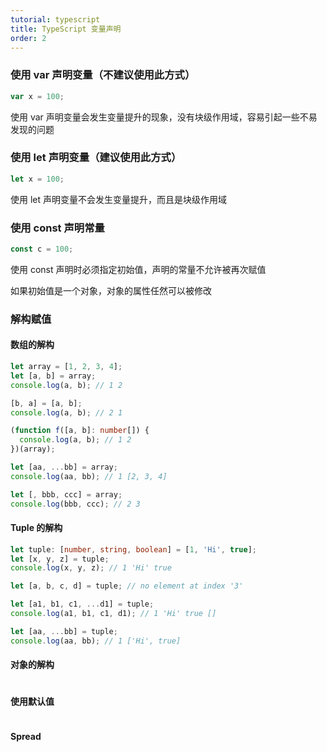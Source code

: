 ```yaml
---
tutorial: typescript
title: TypeScript 变量声明
order: 2
---
```


### 使用 var 声明变量（不建议使用此方式）

```typescript
var x = 100;
```

使用 var 声明变量会发生变量提升的现象，没有块级作用域，容易引起一些不易发现的问题

### 使用 let 声明变量（建议使用此方式）

```typescript
let x = 100;
```

使用 let 声明变量不会发生变量提升，而且是块级作用域

### 使用 const 声明常量

```typescript
const c = 100;
```

使用 const 声明时必须指定初始值，声明的常量不允许被再次赋值

如果初始值是一个对象，对象的属性任然可以被修改

### 解构赋值

#### 数组的解构

```typescript
let array = [1, 2, 3, 4];
let [a, b] = array;
console.log(a, b); // 1 2

[b, a] = [a, b];
console.log(a, b); // 2 1

(function f([a, b]: number[]) {
  console.log(a, b); // 1 2
})(array);

let [aa, ...bb] = array;
console.log(aa, bb); // 1 [2, 3, 4]

let [, bbb, ccc] = array;
console.log(bbb, ccc); // 2 3
```

#### Tuple 的解构

```typescript
let tuple: [number, string, boolean] = [1, 'Hi', true];
let [x, y, z] = tuple;
console.log(x, y, z); // 1 'Hi' true

let [a, b, c, d] = tuple; // no element at index '3'

let [a1, b1, c1, ...d1] = tuple;
console.log(a1, b1, c1, d1); // 1 'Hi' true []

let [aa, ...bb] = tuple;
console.log(aa, bb); // 1 ['Hi', true]
```

#### 对象的解构

```typescript
```

#### 使用默认值

```typescript
```

#### Spread

```typescript
```
